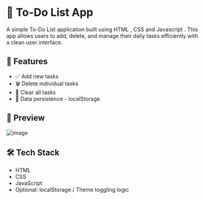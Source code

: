 # 📝 To-Do List App

A simple To-Do List application built using HTML , CSS and Javascript . This app allows users to add, delete, and manage their daily tasks efficiently with a clean user interface.

## 🚀 Features

- ✅ Add new tasks
- 🗑️ Delete individual tasks
- 🧹 Clear all tasks
- 💾 Data persistence - localStorage

## 📸 Preview

![image](https://github.com/user-attachments/assets/318f9427-e1f7-4129-a80e-f8a8b71f6ae8)

## 🛠️ Tech Stack

- HTML
- CSS
- JavaScript
- Optional: localStorage / Theme toggling logic

